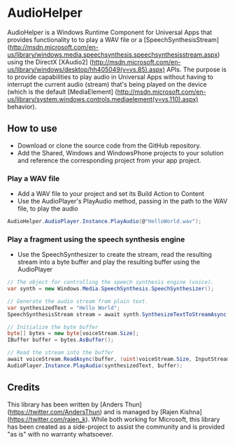 # AudioHelper

AudioHelper is a Windows Runtime Component for Universal Apps that provides functionality to to play a WAV file or a [SpeechSynthesisStream] (http://msdn.microsoft.com/en-us/library/windows.media.speechsynthesis.speechsynthesisstream.aspx) using the DirectX [XAudio2] (http://msdn.microsoft.com/en-us/library/windows/desktop/hh405049(v=vs.85).aspx) APIs.
The purpose is to provide capabilities to play audio in Universal Apps without having to interrupt the current audio (stream) that's being played on the device (which is the default [MediaElement] (http://msdn.microsoft.com/en-us/library/system.windows.controls.mediaelement(v=vs.110).aspx) behavior).

## How to use

* Download or clone the source code from the GitHub repository. 
* Add the Shared, Windows and WindowsPhone projects to your solution and reference the corresponding project from your app project.

### Play a WAV file

* Add a WAV file to your project and set its Build Action to Content
* Use the AudioPlayer's PlayAudio method, passing in the path to the WAV file, to play the audio
```csharp
AudioHelper.AudioPlayer.Instance.PlayAudio(@"HelloWorld.wav");
```

### Play a fragment using the speech synthesis engine

* Use the SpeechSynthesizer to create the stream, read the resulting stream into a byte buffer and play the resulting buffer using the AudioPlayer
```csharp
// The object for controlling the speech synthesis engine (voice).
var synth = new Windows.Media.SpeechSynthesis.SpeechSynthesizer();

// Generate the audio stream from plain text.
var synthesizedText = "Hello World";
SpeechSynthesisStream stream = await synth.SynthesizeTextToStreamAsync(synthesizedText);

// Initialize the byte buffer
byte[] bytes = new byte[voiceStream.Size];
IBuffer buffer = bytes.AsBuffer();

// Read the stream into the buffer
await voiceStream.ReadAsync(buffer, (uint)voiceStream.Size, InputStreamOptions.None);
AudioPlayer.Instance.PlayAudio(synthesizedText, buffer);
```

## Credits

This library has been written by [Anders Thun] (https://twitter.com/AndersThun) and is managed by [Rajen Kishna] (https://twitter.com/rajen_k).
While both working for Microsoft, this library has been created as a side-project to assist the community and is provided "as is" with no warranty whatsoever.
